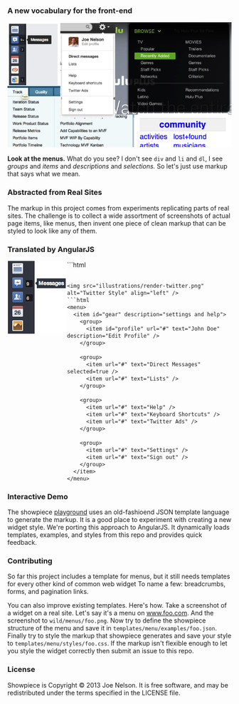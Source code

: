 ### A new vocabulary for the front-end

![Menus](illustrations/menus.png "Menus")

**Look at the menus.** What do you see? I don't see `div` and `li` and
`dl`, I see *groups* and *items* and *descriptions* and *selections.* So
let's just use markup that says what we mean.

### Abstracted from Real Sites

The markup in this project comes from experiments replicating parts of
real sites. The challenge is to collect a wide assortment of screenshots
of actual page items, like menus, then invent one piece of clean markup
that can be styled to look like any of them.

### Translated by AngularJS

<img src="illustrations/render-fb.png" alt="Facebook Style" align="left" />
```html
<menu>
  <item id="news"     text="News Feed"     selected="true" />
  <item id="messages" text="Messages"      description="9" />
  <item id="friends"  text="Find Friends"  description="6" />
  <item id="events"   text="Events"                        />
  <item id="photos"   text="Photos"                        />
</menu>

```

<img src="illustrations/render-twitter.png" alt="Twitter Style" align="left" />
```html
<menu>
  <item id="gear" description="settings and help">
    <group>
      <item id="profile" url="#" text="John Doe" description="Edit Profile" />
    </group>

    <group>
      <item url="#" text="Direct Messages" selected=true />
      <item url="#" text="Lists" />
    </group>

    <group>
      <item url="#" text="Help" />
      <item url="#" text="Keyboard Shortcuts" />
      <item url="#" text="Twitter Ads" />
    </group>

    <group>
      <item url="#" text="Settings" />
      <item url="#" text="Sign out" />
    </group>
  </item>
</menu>
```

### Interactive Demo

The showpiece
[playground](http://begriffs.github.io/showpiece/playground) uses an
old-fashioend JSON template language to generate the markup. It is a
good place to experiment with creating a new widget style. We're porting
this approach to AngularJS. It dynamically loads templates, examples,
and styles from this repo and provides quick feedback.

### Contributing

So far this project includes a template for menus, but it still needs
templates for every other kind of common web widget To name a few:
breadcrumbs, forms, and pagination links.

You can also improve existing templates. Here's how. Take a screenshot
of a widget on a real site. Let's say it's a menu on www.foo.com. And
the screenshot to `wild/menus/foo.png`. Now try to define the showpiece
structure of the menu and save it in `templates/menu/examples/foo.json`.
Finally try to style the markup that showpiece generates and save your
style to `templates/menu/styles/foo.css`. If the markup isn't flexible
enough to let you style the widget correctly then submit an issue to
this repo.

### License

Showpiece is Copyright © 2013 Joe Nelson. It is free software, and may
be redistributed under the terms specified in the LICENSE file.
